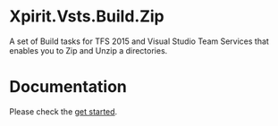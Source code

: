 # Xpirit.Vsts.Build.Zip

A set of Build tasks for TFS 2015 and Visual Studio Team Services that enables you to Zip and Unzip a directories.

# Documentation

Please check the [get started](https://pgroene.wordpress.com/2016/05/28/using-the-vsts-directory-zip-and-unzip-task/).

